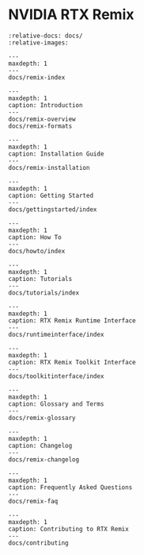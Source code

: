 # NVIDIA RTX Remix

```{include} ./docs/remix-overview.md
:relative-docs: docs/
:relative-images:
```

```{toctree}
---
maxdepth: 1
---
docs/remix-index
```

```{toctree}
---
maxdepth: 1
caption: Introduction
---
docs/remix-overview
docs/remix-formats
```

```{toctree}
---
maxdepth: 1
caption: Installation Guide
---
docs/remix-installation
```

```{toctree}
---
maxdepth: 1
caption: Getting Started
---
docs/gettingstarted/index
```

```{toctree}
---
maxdepth: 1
caption: How To
---
docs/howto/index
```

```{toctree}
---
maxdepth: 1
caption: Tutorials
---
docs/tutorials/index
```

```{toctree}
---
maxdepth: 1
caption: RTX Remix Runtime Interface
---
docs/runtimeinterface/index
```

```{toctree}
---
maxdepth: 1
caption: RTX Remix Toolkit Interface
---
docs/toolkitinterface/index
```

```{toctree}
---
maxdepth: 1
caption: Glossary and Terms
---
docs/remix-glossary
```

```{toctree}
---
maxdepth: 1
caption: Changelog
---
docs/remix-changelog
```

```{toctree}
---
maxdepth: 1
caption: Frequently Asked Questions
---
docs/remix-faq
```

```{toctree}
---
maxdepth: 1
caption: Contributing to RTX Remix
---
docs/contributing
```
